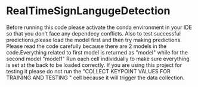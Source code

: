 # RealTimeSignLangugeDetection
Before running this code please activate the conda environment in your IDE so that you don't face any dependecy conflicts.
Also to test successful predictions,please load the model first and then try making predictions.
Please read the code carefully because there are 2 models in the code.Everything related to first model is returned as "model" while for the second model "model1"
Run each cell individually to make sure everything is set at the back to be loaded correctly.
If you are using this project for testing it please do not run the "COLLECT KEYPOINT VALUES FOR TRAINING AND TESTING " cell because it will trigger the data collection.
